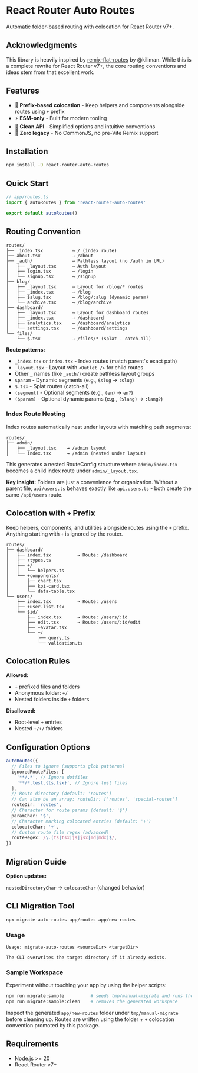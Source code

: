 # React Router Auto Routes

Automatic folder-based routing with colocation for React Router v7+.

## Acknowledgments

This library is heavily inspired by [remix-flat-routes](https://github.com/kiliman/remix-flat-routes) by @kiliman. While this is a complete rewrite for React Router v7+, the core routing conventions and ideas stem from that excellent work.

## Features

- 🎯 **Prefix-based colocation** - Keep helpers and components alongside routes using `+` prefix
- ⚡ **ESM-only** - Built for modern tooling
- 🧹 **Clean API** - Simplified options and intuitive conventions
- 🚫 **Zero legacy** - No CommonJS, no pre-Vite Remix support

## Installation

```bash
npm install -D react-router-auto-routes
```

## Quick Start

```ts
// app/routes.ts
import { autoRoutes } from 'react-router-auto-routes'

export default autoRoutes()
```

## Routing Convention

```
routes/
├── _index.tsx           → / (index route)
├── about.tsx            → /about
├── _auth/               → Pathless layout (no /auth in URL)
│   ├── _layout.tsx      → Auth layout
│   ├── login.tsx        → /login
│   └── signup.tsx       → /signup
├── blog/
│   ├── _layout.tsx      → Layout for /blog/* routes
│   ├── _index.tsx       → /blog
│   ├── $slug.tsx        → /blog/:slug (dynamic param)
│   └── archive.tsx      → /blog/archive
├── dashboard/
│   ├── _layout.tsx      → Layout for dashboard routes
│   ├── _index.tsx       → /dashboard
│   ├── analytics.tsx    → /dashboard/analytics
│   └── settings.tsx     → /dashboard/settings
└── files/
    └── $.tsx            → /files/* (splat - catch-all)
```

**Route patterns:**

- `_index.tsx` or `index.tsx` - Index routes (match parent's exact path)
- `_layout.tsx` - Layout with `<Outlet />` for child routes
- Other `_` names (like `_auth/`) create pathless layout groups
- `$param` - Dynamic segments (e.g., `$slug` → `:slug`)
- `$.tsx` - Splat routes (catch-all)
- `(segment)` - Optional segments (e.g., `(en)` → `en?`)
- `($param)` - Optional dynamic params (e.g., `($lang)` → `:lang?`)

### Index Route Nesting

Index routes automatically nest under layouts with matching path segments:

```
routes/
├── admin/
│   ├── _layout.tsx    → /admin layout
│   └── index.tsx      → /admin (nested under layout)
```

This generates a nested RouteConfig structure where `admin/index.tsx` becomes a child index route under `admin/_layout.tsx`.

**Key insight:** Folders are just a convenience for organization. Without a parent file, `api/users.ts` behaves exactly like `api.users.ts` - both create the same `/api/users` route.

## Colocation with `+` Prefix

Keep helpers, components, and utilities alongside routes using the `+` prefix. Anything starting with `+` is ignored by the router.

```
routes/
├── dashboard/
│   ├── index.tsx          → Route: /dashboard
│   ├── +types.ts
│   ├── +/
│   │   └── helpers.ts
│   └── +components/
│       ├── chart.tsx
│       ├── kpi-card.tsx
│       └── data-table.tsx
└── users/
    ├── index.tsx          → Route: /users
    ├── +user-list.tsx
    └── $id/
        ├── index.tsx      → Route: /users/:id
        ├── edit.tsx       → Route: /users/:id/edit
        ├── +avatar.tsx
        └── +/
            ├── query.ts
            └── validation.ts
```

## Colocation Rules

**Allowed:**

- `+` prefixed files and folders
- Anonymous folder: `+/`
- Nested folders inside `+` folders

**Disallowed:**

- Root-level `+` entries
- Nested `+/+/` folders

## Configuration Options

```ts
autoRoutes({
  // Files to ignore (supports glob patterns)
  ignoredRouteFiles: [
    '**/.*', // Ignore dotfiles
    '**/*.test.{ts,tsx}', // Ignore test files
  ],
  // Route directory (default: 'routes')
  // Can also be an array: routeDir: ['routes', 'special-routes']
  routeDir: 'routes',
  // Character for route params (default: '$')
  paramChar: '$',
  // Character marking colocated entries (default: '+')
  colocateChar: '+',
  // Custom route file regex (advanced)
  routeRegex: /\.(ts|tsx|js|jsx|md|mdx)$/,
})
```

## Migration Guide

**Option updates:**

`nestedDirectoryChar` → `colocateChar` (changed behavior)

## CLI Migration Tool

```bash
npx migrate-auto-routes app/routes app/new-routes
```

### Usage

```
Usage: migrate-auto-routes <sourceDir> <targetDir>

The CLI overwrites the target directory if it already exists.
```

### Sample Workspace

Experiment without touching your app by using the helper scripts:

```bash
npm run migrate:sample          # seeds tmp/manual-migrate and runs the CLI
npm run migrate:sample:clean    # removes the generated workspace
```

Inspect the generated `app/new-routes` folder under `tmp/manual-migrate` before cleaning up. Routes are written using the folder + `+` colocation convention promoted by this package.

## Requirements

- Node.js >= 20
- React Router v7+
